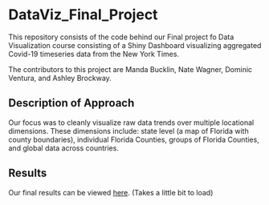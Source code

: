 # DataViz_Final_Project
This repository consists of the code behind our Final project fo Data Visualization course consisting of a Shiny Dashboard visualizing aggregated Covid-19 timeseries data from the New York Times.

The contributors to this project are Manda Bucklin, Nate Wagner, Dominic Ventura, and Ashley Brockway. 

## Description of Approach 

Our focus was to cleanly visualize raw data trends over multiple locational dimensions. These dimensions include: state level (a map of Florida with county boundaries), individual Florida Counties, groups of Florida Counties, and global data across countries. 

## Results
Our final results can be viewed [here](https://nwagner.shinyapps.io/COVID-19/?_ga=2.186977761.896718136.1589809159-688664654.1589372921). (Takes a little bit to load)
